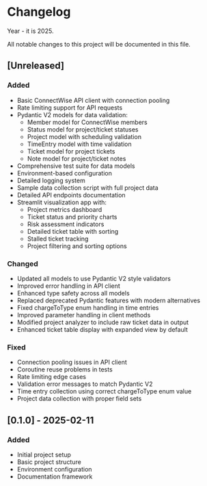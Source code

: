 # Changelog

Year - it is 2025.

All notable changes to this project will be documented in this file.

## [Unreleased]

### Added
- Basic ConnectWise API client with connection pooling
- Rate limiting support for API requests
- Pydantic V2 models for data validation:
  - Member model for ConnectWise members
  - Status model for project/ticket statuses
  - Project model with scheduling validation
  - TimeEntry model with time validation
  - Ticket model for project tickets
  - Note model for project/ticket notes
- Comprehensive test suite for data models
- Environment-based configuration
- Detailed logging system
- Sample data collection script with full project data
- Detailed API endpoints documentation
- Streamlit visualization app with:
  - Project metrics dashboard
  - Ticket status and priority charts
  - Risk assessment indicators
  - Detailed ticket table with sorting
  - Stalled ticket tracking
  - Project filtering and sorting options

### Changed
- Updated all models to use Pydantic V2 style validators
- Improved error handling in API client
- Enhanced type safety across all models
- Replaced deprecated Pydantic features with modern alternatives
- Fixed chargeToType enum handling in time entries
- Improved parameter handling in client methods
- Modified project analyzer to include raw ticket data in output
- Enhanced ticket table display with expanded view by default

### Fixed
- Connection pooling issues in API client
- Coroutine reuse problems in tests
- Rate limiting edge cases
- Validation error messages to match Pydantic V2
- Time entry collection using correct chargeToType enum value
- Project data collection with proper field sets

## [0.1.0] - 2025-02-11

### Added
- Initial project setup
- Basic project structure
- Environment configuration
- Documentation framework 